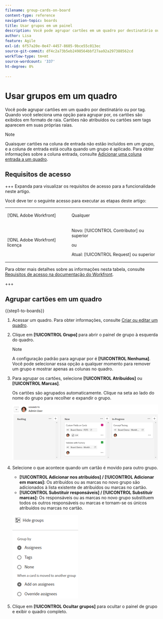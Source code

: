 ```yaml
---
filename: group-cards-on-board
content-type: reference
navigation-topic: boards
title: Usar grupos em um painel
description: Você pode agrupar cartões em um quadro por destinatário ou por tag. Quando você seleciona uma opção para agrupar por, os cartões são exibidos em formato de raia.
author: Lisa
feature: Agile
exl-id: 6f57a20e-0e47-4457-8605-9bce55c013ec
source-git-commit: df4c2a73b5eb2498564bbf27aa92a297388562cd
workflow-type: tm+mt
source-wordcount: '337'
ht-degree: 0%

---
```


# Usar grupos em um quadro

Você pode agrupar cartões em um quadro por destinatário ou por tag. Quando você seleciona uma opção para agrupar por, os cartões são exibidos em formato de raia. Cartões não atribuídos ou cartões sem tags aparecem em suas próprias raias.

>[!NOTE]
>
>Quaisquer cartões na coluna de entrada não estão incluídos em um grupo, e a coluna de entrada está oculta quando um grupo é aplicado. Para obter informações sobre a coluna entrada, consulte [Adicionar uma coluna entrada a um quadro](/help/quicksilver/agile/use-boards-agile-planning-tools/add-intake-column-to-board.md).

## Requisitos de acesso

+++ Expanda para visualizar os requisitos de acesso para a funcionalidade neste artigo.

Você deve ter o seguinte acesso para executar as etapas deste artigo:

<table style="table-layout:auto"> 
 <col> 
 <col> 
 <tbody> 
  <tr> 
   <td role="rowheader">[!DNL Adobe Workfront]</td> 
   <td> <p>Qualquer</p> </td> 
  </tr> 
  <tr> 
   <td role="rowheader">[!DNL Adobe Workfront] licença</td> 
   <td> 
   <p>Novo: [!UICONTROL Contributor] ou superior</p> 
   <p>ou</p>
   <p>Atual: [!UICONTROL Request] ou superior</p>
   </td> 
  </tr> 
 </tbody> 
</table>

Para obter mais detalhes sobre as informações nesta tabela, consulte [Requisitos de acesso na documentação do Workfront](/help/quicksilver/administration-and-setup/add-users/access-levels-and-object-permissions/access-level-requirements-in-documentation.md).

+++

## Agrupar cartões em um quadro

{{step1-to-boards}}

1. Acessar um quadro. Para obter informações, consulte [Criar ou editar um quadro](../../agile/get-started-with-boards/create-edit-board.md).
1. Clique em **[!UICONTROL Grupo]** para abrir o painel de grupo à esquerda do quadro.

   >[!NOTE]
   >
   >A configuração padrão para agrupar por é **[!UICONTROL Nenhuma]**. Você pode selecionar essa opção a qualquer momento para remover um grupo e mostrar apenas as colunas no quadro.

1. Para agrupar os cartões, selecione **[!UICONTROL Atribuídos]** ou **[!UICONTROL Marcas]**.

   Os cartões são agrupados automaticamente. Clique na seta ao lado do nome do grupo para recolher e expandir o grupo.

   ![Cartões agrupados em um quadro](assets/group-by-assignee.png)

1. Selecione o que acontece quando um cartão é movido para outro grupo.

   * **[!UICONTROL Adicionar nos atribuídos] / [!UICONTROL Adicionar em marcas]:** Os atribuídos ou as marcas no novo grupo são adicionados à lista existente de atribuídos ou marcas no cartão.
   * **[!UICONTROL Substituir responsáveis] / [!UICONTROL Substituir marcas]:** Os responsáveis ou as marcas no novo grupo substituem todos os outros responsáveis ou marcas e tornam-se os únicos atribuídos ou marcas no cartão.

   ![[!UICONTROL Agrupar por opções]](assets/group-by-rail.png)

1. Clique em **[!UICONTROL Ocultar grupos]** para ocultar o painel de grupo e exibir o quadro completo.
